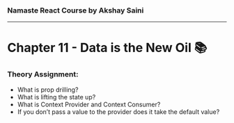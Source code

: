 ### Namaste React Course by Akshay Saini
---

# Chapter 11 - Data is the New Oil 📚

### Theory Assignment:
- What is prop drilling?
- What is lifting the state up?
- What is Context Provider and Context Consumer?
- If you don’t pass a value to the provider does it take the default value?